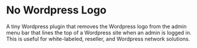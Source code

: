 No Wordpress Logo
==================
A tiny Wordpress plugin that removes the Wordpress logo from the admin menu bar that lines the top of a Wordpress site when an admin is logged in. This is useful for white-labeled, reseller, and Wordpress network solutions.